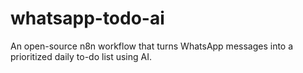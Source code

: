 # whatsapp-todo-ai
An open-source n8n workflow that turns WhatsApp messages into a prioritized daily to-do list using AI.
